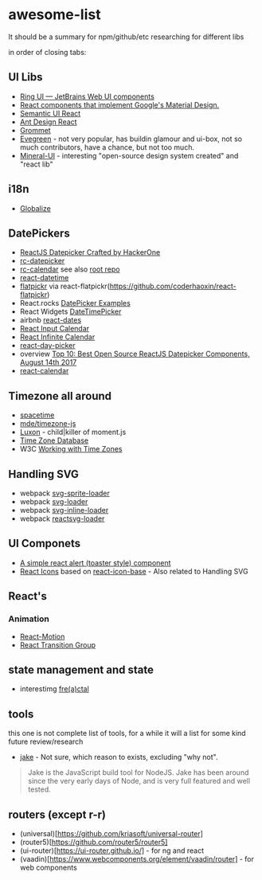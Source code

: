 # awesome-list
It should be a summary for npm/github/etc researching for different libs 

in order of closing tabs:

## UI Libs
- [Ring UI — JetBrains Web UI components](https://jetbrains.org/ring-ui/branch/ring-ui-language/index.html)
- [React components that implement Google's Material Design.](https://github.com/mui-org/material-ui)
- [Semantic UI React](https://react.semantic-ui.com/introduction)
- [Ant Design React](https://ant.design/docs/react/getting-started)
- [Grommet](http://grommet.io/)
- [Evegreen](https://github.com/segmentio/evergreen) - not very popular, has buildin glamour and ui-box, not so much contributors, have a chance, but not too much.
- [Mineral-UI](https://mineral-ui.com) - interesting "open-source design system created" and "react lib"

## i18n
- [Globalize](https://github.com/globalizejs/globalize)

## DatePickers
- [ReactJS Datepicker Crafted by HackerOne](https://hacker0x01.github.io/react-datepicker/)
- [rc-datepicker](https://www.npmjs.com/package/rc-datepicker)
- [rc-calendar](https://github.com/react-component/calendar) see also [root repo](https://github.com/react-component)
- [react-datetime](https://github.com/YouCanBookMe/react-datetime)
- [flatpickr](https://chmln.github.io/flatpickr/) via react-flatpickr(https://github.com/coderhaoxin/react-flatpickr)
- React.rocks [DatePicker Examples](https://react.rocks/tag/DatePicker)
- React Widgets [DateTimePicker](http://jquense.github.io/react-widgets/api/DateTimePicker/)
- airbnb [react-dates](https://github.com/airbnb/react-dates)
- [React Input Calendar](https://github.com/Rudeg/react-input-calendar)
- [React Infinite Calendar](https://github.com/clauderic/react-infinite-calendar)
- [react-day-picker](https://github.com/gpbl/react-day-picker)
- overview [Top 10: Best Open Source ReactJS Datepicker Components, August 14th 2017](https://ourcodeworld.com/articles/read/535/top-10-best-open-source-reactjs-datepicker-components)
- [react-calendar](https://github.com/freiksenet/react-calendar)

## Timezone all around
- [spacetime](https://github.com/smallwins/spacetime)
- [mde/timezone-js](https://github.com/mde/timezone-js)
- [Luxon](http://moment.github.io/luxon/index.html) - child|killer of moment.js
- [Time Zone Database](https://www.iana.org/time-zones)
- W3C [Working with Time Zones](https://www.w3.org/TR/timezone/)

## Handling SVG
- webpack [svg-sprite-loader](https://www.npmjs.com/package/svg-sprite-loader)
- webpack [svg-loader](https://www.npmjs.com/package/svg-loader)
- webpack [svg-inline-loader](https://github.com/webpack-contrib/svg-inline-loader)
- webpack [reactsvg-loader](https://github.com/boopathi/react-svg-loader)

## UI Componets
- [A simple react alert (toaster style) component](https://github.com/schiehll/react-alert)
- [React Icons](https://github.com/gorangajic/react-icons) based on [react-icon-base](https://github.com/gorangajic/react-icon-base) - Also related to Handling SVG

## React's
### Animation
- [React-Motion](https://github.com/chenglou/react-motion)
- [React Transition Group](https://reactcommunity.org/react-transition-group/)


## state management and state
- interestimg [fre(a)ctal](https://github.com/FormidableLabs/freactal)

## tools

this one is not complete list of tools, for a while it will a list for some kind future review/research

- [jake](https://github.com/jakejs/jake) - Not sure, which reason to exists, excluding "why not".
> Jake is the JavaScript build tool for NodeJS. Jake has been around since the very early days of Node, and is very full featured and well tested.

## routers (except r-r)
- (universal)[https://github.com/kriasoft/universal-router]
- (router5)[https://github.com/router5/router5]
- (ui-router)[https://ui-router.github.io/] - for ng and react
- (vaadin)[https://www.webcomponents.org/element/vaadin/router] - for web components
